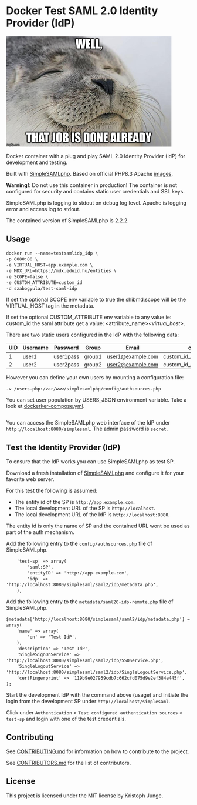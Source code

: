 # Docker Test SAML 2.0 Identity Provider (IdP)


![Seal of Approval](docs/seal.jpg)

Docker container with a plug and play SAML 2.0 Identity Provider (IdP) for development and testing.

Built with [SimpleSAMLphp](https://simplesamlphp.org). Based on official PHP8.3 Apache [images](https://hub.docker.com/_/php/).

**Warning!**: Do not use this container in production! The container is not configured for security and contains static user credentials and SSL keys.

SimpleSAMLphp is logging to stdout on debug log level. Apache is logging error and access log to stdout.

The contained version of SimpleSAMLphp is 2.2.2.

## Usage

```
docker run --name=testsamlidp_idp \
-p 8080:80 \
-e VIRTUAL_HOST=app.example.com \
-e MDX_URL=https://mdx.eduid.hu/entities \
-e SCOPE=false \
-e CUSTOM_ATTRIBUTE=custom_id
-d szabogyula/test-saml-idp
```

If set the optional SCOPE env variable to true the shibmd:scope will be the VIRTUAL_HOST tag in the metadata.

If set the optional CUSTOM_ATTRIBUTE env variable to any value ie: custom_id the saml attribute get a value: <attribute_name>_<virtual_host>_<uid>.

There are two static users configured in the IdP with the following data:

| UID | Username | Password  | Group  | Email             | custom_id                   |
|-----|----------|-----------|--------|-------------------|-----------------------------|
| 1   | user1    | user1pass | group1 | user1@example.com | custom_id_app.exmaple.com_1 |
| 2   | user2    | user2pass | group2 | user2@example.com | custom_id_app.exmaple.com_2 |

However you can define your own users by mounting a configuration file:

```
-v /users.php:/var/www/simplesamlphp/config/authsources.php
```

You can set user population by USERS_JSON environment variable. Take a look et [dockerker-compose.yml](docker-compose.yml).

```json
```

You can access the SimpleSAMLphp web interface of the IdP under `http://localhost:8080/simplesaml`. The admin password is `secret`.

## Test the Identity Provider (IdP)

To ensure that the IdP works you can use SimpleSAMLphp as test SP.

Download a fresh installation of [SimpleSAMLphp](https://simplesamlphp.org) and configure it for your favorite web server.

For this test the following is assumed:
- The entity id of the SP is `http://app.example.com`.
- The local development URL of the SP is `http://localhost`.
- The local development URL of the IdP is `http://localhost:8080`.

The entity id is only the name of SP and the contained URL wont be used as part of the auth mechanism.

Add the following entry to the `config/authsources.php` file of SimpleSAMLphp.
```
    'test-sp' => array(
        'saml:SP',
        'entityID' => 'http://app.example.com',
        'idp' => 'http://localhost:8080/simplesaml/saml2/idp/metadata.php',
    ),
```

Add the following entry to the `metadata/saml20-idp-remote.php` file of SimpleSAMLphp.
```
$metadata['http://localhost:8080/simplesaml/saml2/idp/metadata.php'] = array(
    'name' => array(
        'en' => 'Test IdP',
    ),
    'description' => 'Test IdP',
    'SingleSignOnService' => 'http://localhost:8080/simplesaml/saml2/idp/SSOService.php',
    'SingleLogoutService' => 'http://localhost:8080/simplesaml/saml2/idp/SingleLogoutService.php',
    'certFingerprint' => '119b9e027959cdb7c662cfd075d9e2ef384e445f',
);
```

Start the development IdP with the command above (usage) and initiate the login from the development SP under `http://localhost/simplesaml`.

Click under `Authentication` > `Test configured authentication sources` > `test-sp` and login with one of the test credentials.


## Contributing

See [CONTRIBUTING.md](https://github.com/kristophjunge/docker-test-saml-idp/blob/master/docs/CONTRIBUTING.md) for information on how to contribute to the project.

See [CONTRIBUTORS.md](https://github.com/kristophjunge/docker-test-saml-idp/blob/master/docs/CONTRIBUTORS.md) for the list of contributors.


## License

This project is licensed under the MIT license by Kristoph Junge.
